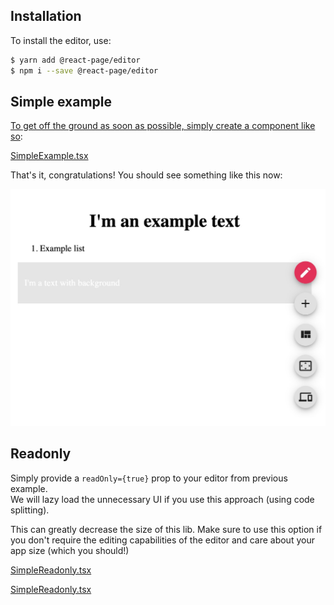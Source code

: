 ## Installation

To install the editor, use:

```bash
$ yarn add @react-page/editor
$ npm i --save @react-page/editor
```

## Simple example

[To get off the ground as soon as possible, simply create a component like so](https://github.com/react-page/react-page-examples/blob/master/src/SimpleExample.tsx):

[SimpleExample.tsx](https://raw.githubusercontent.com/react-page/react-page-examples/master/src/SimpleExample.tsx ':include :type=code typescript')

That's it, congratulations! You should see something like this now:

![Example app](images/basic.png)

## Readonly

Simply provide a `readOnly={true}` prop to your editor from previous example.  
We will lazy load the unnecessary UI if you use this approach (using code splitting).

This can greatly decrease the size of this lib. Make sure to use this option if you don't require the editing capabilities of the editor and care about your app size (which you should!)

[SimpleReadonly.tsx](https://github.com/react-page/react-page-examples/blob/master/src/SimpleReadonly.tsx)

[SimpleReadonly.tsx](https://raw.githubusercontent.com/react-page/react-page-examples/master/src/SimpleReadonly.tsx ':include :type=code typescript')
